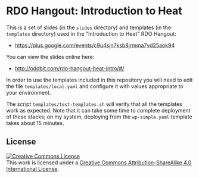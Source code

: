 # RDO Hangout: Introduction to Heat

This is a set of slides (in the `slides` directory) and templates (in
the `templates` directory) used in the "Introduction to Heat" RDO
Hangout:

- <https://plus.google.com/events/c9u4sjn7ksb8jrmma7vd25aok94>

You can view the slides online here:

- http://oddbit.com/rdo-hangout-heat-intro/#/

In order to use the templates included in this repository you will
need to edit the file `templates/local.yaml` and configure it with
values appropriate to your environment.

The script `templates/test-templates.sh` will verify that all the
templates work as expected.  Note that it can take some time to
complete deployment of these stacks; on my system, deploying from the
`wp-simple.yaml` template takes about 15 minutes.

## License

<a rel="license" href="http://creativecommons.org/licenses/by-sa/4.0/"><img alt="Creative Commons License" style="border-width:0" src="https://i.creativecommons.org/l/by-sa/4.0/88x31.png" /></a><br />This work is licensed under a <a rel="license" href="http://creativecommons.org/licenses/by-sa/4.0/">Creative Commons Attribution-ShareAlike 4.0 International License</a>.

